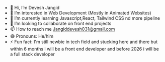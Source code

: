 - 👋 Hi, I’m Devesh Jangid
- 👀 I’m interested in Web Development (Mostly in Animated Websites)
- 🌱 I’m currently learning Javascript,React, Tailwind CSS nd more pipeline
- 💞️ I’m looking to collaborate on front end projects
- 📫 How to reach me Jangiddevesh031@gmail.com
- 😄 Pronouns: He/him
- ⚡ Fun fact: I'm still newbie in tech field and stucking here and there but within 6 months i will be a front end developer and before 2026 i will be a full stack developer

<!---
djangid63/djangid63 is a ✨ special ✨ repository because its `README.md` (this file) appears on your GitHub profile.
You can click the Preview link to take a look at your changes.
--->
